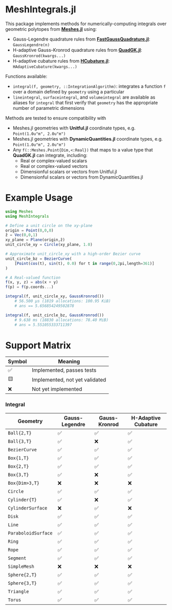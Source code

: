 # MeshIntegrals.jl

This package implements methods for numerically-computing integrals over geometric polytopes
from [**Meshes.jl**](https://github.com/JuliaGeometry/Meshes.jl) using:
- Gauss-Legendre quadrature rules from [**FastGaussQuadrature.jl**](https://github.com/JuliaApproximation/FastGaussQuadrature.jl): `GaussLegendre(n)`
- H-adaptive Gauss-Kronrod quadrature rules from [**QuadGK.jl**](https://github.com/JuliaMath/QuadGK.jl): `GaussKronrod(kwargs...)`
- H-adaptive cubature rules from [**HCubature.jl**](https://github.com/JuliaMath/HCubature.jl): `HAdaptiveCubature(kwargs...)`

Functions available:
- `integral(f, geometry, ::IntegrationAlgorithm)`: integrates a function `f` over a domain defined by `geometry` using a particular
- `lineintegral`, `surfaceintegral`, and `volumeintegral` are available as aliases for `integral` that first verify that `geometry` has the appropriate number of parametric dimensions

Methods are tested to ensure compatibility with
- Meshes.jl geometries with **Unitful.jl** coordinate types, e.g. `Point(1.0u"m", 2.0u"m")`
- Meshes.jl geometries with **DynamicQuantities.jl** coordinate types, e.g. `Point(1.0u"m", 2.0u"m")`
- Any `f(::Meshes.Point{Dim,<:Real})` that maps to a value type that **QuadGK.jl** can integrate, including:
    - Real or complex-valued scalars
    - Real or complex-valued vectors
    - Dimensionful scalars or vectors from Unitful.jl
    - Dimensionful scalars or vectors from DynamicQuantities.jl

# Example Usage

```julia
using Meshes
using MeshIntegrals

# Define a unit circle on the xy-plane
origin = Point(0,0,0)
ẑ = Vec(0,0,1)
xy_plane = Plane(origin,ẑ)
unit_circle_xy = Circle(xy_plane, 1.0)

# Approximate unit_circle_xy with a high-order Bezier curve
unit_circle_bz = BezierCurve(
    [Point(cos(t), sin(t), 0.0) for t in range(0,2pi,length=361)]
)

# A Real-valued function
f(x, y, z) = abs(x + y)
f(p) = f(p.coords...)

integral(f, unit_circle_xy, GaussKronrod())
    # 56.500 μs (1819 allocations: 100.95 KiB)
    # ans == 5.656854249502878

integral(f, unit_circle_bz, GaussKronrod())
    # 9.638 ms (18830 allocations: 78.40 MiB)
    # ans = 5.551055333711397
```

# Support Matrix

| Symbol | Meaning |
|--------|---------|
| :white_check_mark: | Implemented, passes tests |
| :yellow_square: | Implemented, not yet validated |
| :x: | Not yet implemented |

### Integral
| Geometry | Gauss-Legendre | Gauss-Kronrod | H-Adaptive Cubature |
|----------|----------------|---------------|---------------------|
| `Ball{2,T}` | :white_check_mark: | :white_check_mark: | :white_check_mark: |
| `Ball{3,T}` | :white_check_mark: | :x: | :white_check_mark: |
| `BezierCurve` | :white_check_mark: | :white_check_mark: | :white_check_mark: |
| `Box{1,T}` | :white_check_mark: | :white_check_mark: | :white_check_mark: |
| `Box{2,T}` | :white_check_mark: | :white_check_mark: | :white_check_mark: |
| `Box{3,T}` | :white_check_mark: | :x: | :white_check_mark: |
| `Box{Dim>3,T}` | :x: | :x: | :x: |
| `Circle` | :white_check_mark: | :white_check_mark: | :white_check_mark: |
| `Cylinder{T}` | :white_check_mark: | :x: | :white_check_mark: |
| `CylinderSurface` | :x: | :white_check_mark: | :x: |
| `Disk` | :white_check_mark: | :white_check_mark: | :white_check_mark: |
| `Line` | :white_check_mark: | :white_check_mark: | :white_check_mark: |
| `ParaboloidSurface` | :white_check_mark: | :white_check_mark: | :white_check_mark: |
| `Ring` | :white_check_mark: | :white_check_mark: | :white_check_mark: |
| `Rope` | :white_check_mark: | :white_check_mark: | :white_check_mark: |
| `Segment` | :white_check_mark: | :white_check_mark: | :white_check_mark: |
| `SimpleMesh` | :x: | :x: | :x: |
| `Sphere{2,T}` | :white_check_mark: | :white_check_mark: | :white_check_mark: |
| `Sphere{3,T}` | :white_check_mark: | :white_check_mark: | :white_check_mark: |
| `Triangle` | :white_check_mark: | :white_check_mark: | :white_check_mark: |
| `Torus` | :white_check_mark: | :white_check_mark: | :white_check_mark: |
